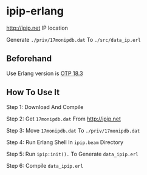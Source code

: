 # ipip-erlang
http://ipip.net IP location

Generate `./priv/17monipdb.dat` To `./src/data_ip.erl`

## Beforehand
Use Erlang version is [OTP 18.3](http://www.erlang.org/downloads/18.3)

## How To Use It
Step 1: Download And Compile

Step 2: Get `17monipdb.dat` From http://ipip.net

Step 3: Move `17monipdb.dat` To `./priv/17monipdb.dat`

Step 4: Run Erlang Shell In `ipip.beam` Directory

Step 5: Run `ipip:init().` To Generate `data_ipip.erl`

Step 6: Compile `data_ipip.erl`


